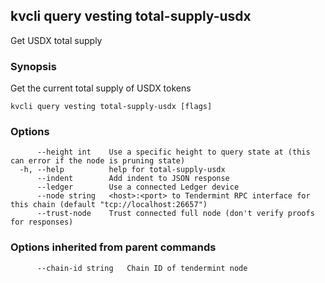 <!--
title: total-supply-usdx
-->
## kvcli query vesting total-supply-usdx

Get USDX total supply

### Synopsis

Get the current total supply of USDX tokens

```
kvcli query vesting total-supply-usdx [flags]
```

### Options

```
      --height int    Use a specific height to query state at (this can error if the node is pruning state)
  -h, --help          help for total-supply-usdx
      --indent        Add indent to JSON response
      --ledger        Use a connected Ledger device
      --node string   <host>:<port> to Tendermint RPC interface for this chain (default "tcp://localhost:26657")
      --trust-node    Trust connected full node (don't verify proofs for responses)
```

### Options inherited from parent commands

```
      --chain-id string   Chain ID of tendermint node
```

